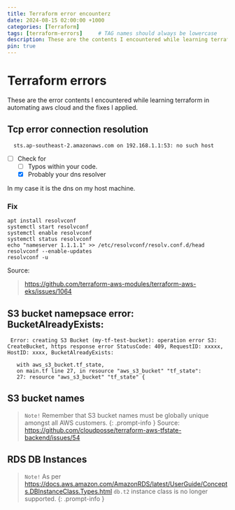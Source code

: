 ```yaml
---
title: Terraform error encounterz
date: 2024-08-15 02:00:00 +1000
categories: [Terraform]
tags: [terraform-errors]     # TAG names should always be lowercase
description: These are the contents I encountered while learning terraform in automating aws cloud and the fixes i applied.
pin: true
---
```


# Terraform errors
These are the error contents I encountered while learning terraform in automating aws cloud and the fixes I applied.

<!-- ![Desktop View](/assets/img/terraform/mockup.png){: width="700" height="400"} -->
<!-- This is `inline code part`. Thank you! -->
<!-- `/path/to/a/file.extend`{: .filepath} -->

## Tcp error connection resolution
```shell
  sts.ap-southeast-2.amazonaws.com on 192.168.1.1:53: no such host
```
- [ ] Check for
  - [ ] Typos within your code.
  - [x] Probably your dns resolver

In my case it is the dns on my host machine.

### Fix
```shell
apt install resolvconf
systemctl start resolvconf 
systemctl enable resolvconf 
systemctl status resolvconf
echo "nameserver 1.1.1.1" >> /etc/resolvconf/resolv.conf.d/head
resolvconf --enable-updates
resolvconf -u
```
Source:
> https://github.com/terraform-aws-modules/terraform-aws-eks/issues/1064

## S3 bucket namepsace error: BucketAlreadyExists:
```shell
 Error: creating S3 Bucket (my-tf-test-bucket): operation error S3: CreateBucket, https response error StatusCode: 409, RequestID: xxxxx, HostID: xxxx, BucketAlreadyExists: 
 
   with aws_s3_bucket.tf_state,
   on main.tf line 27, in resource "aws_s3_bucket" "tf_state":
   27: resource "aws_s3_bucket" "tf_state" {
```
## S3 bucket names
> `Note!` Remember that S3 bucket names must be globally unique amongst all AWS customers.
{: .prompt-info }
Source:
>  https://github.com/cloudposse/terraform-aws-tfstate-backend/issues/54

## RDS DB Instances
> `Note!` As per https://docs.aws.amazon.com/AmazonRDS/latest/UserGuide/Concepts.DBInstanceClass.Types.html `db.t2` instance class is no longer supported.
{: .prompt-info }

